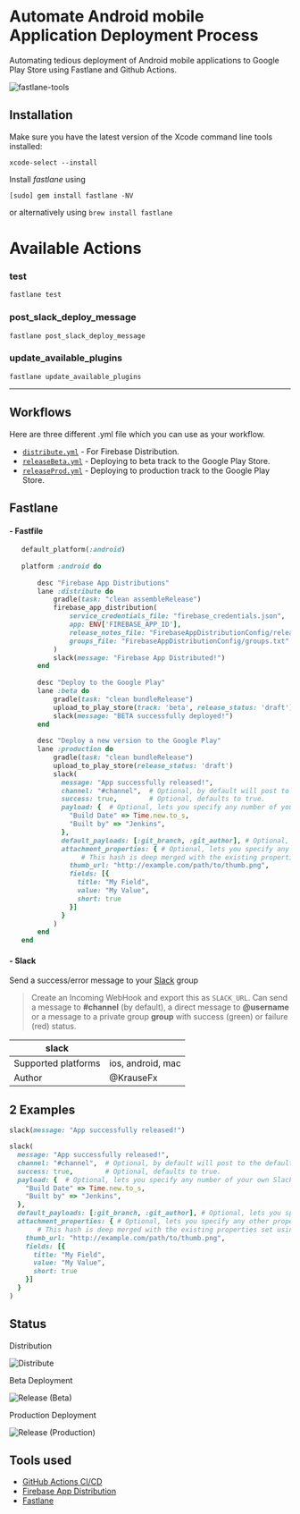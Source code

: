 # Automate Android mobile Application Deployment Process

Automating tedious deployment of Android mobile applications to Google Play Store using Fastlane and Github Actions.

![fastlane-tools](https://github.com/AhmadVakil/AutoDeployAndroidApp/fastlane-tools.png)

## Installation

Make sure you have the latest version of the Xcode command line tools installed:

```
xcode-select --install
```

Install _fastlane_ using
```
[sudo] gem install fastlane -NV
```
or alternatively using `brew install fastlane`

# Available Actions
### test
```
fastlane test
```

### post_slack_deploy_message
```
fastlane post_slack_deploy_message
```

### update_available_plugins
```
fastlane update_available_plugins
```
----

## Workflows

Here are three different .yml file which you can use as your workflow.

- [`distribute.yml`](.github/workflows/distribute.yml) - For Firebase Distribution.
- [`releaseBeta.yml`](.github/workflows/releaseBeta.yml) - Deploying to beta track to the Google Play Store.
- [`releaseProd.yml`](.github/workflows/releaseProd.yml) - Deploying to production track to the Google Play Store.

## Fastlane

#### - Fastfile

```ruby
   default_platform(:android)
   
   platform :android do
   
       desc "Firebase App Distributions"
       lane :distribute do
           gradle(task: "clean assembleRelease")
           firebase_app_distribution(
               service_credentials_file: "firebase_credentials.json",
               app: ENV['FIREBASE_APP_ID'],
               release_notes_file: "FirebaseAppDistributionConfig/release_notes.txt",
               groups_file: "FirebaseAppDistributionConfig/groups.txt"
           )
           slack(message: "Firebase App Distributed!")
       end
   
       desc "Deploy to the Google Play"
       lane :beta do
           gradle(task: "clean bundleRelease")
           upload_to_play_store(track: 'beta', release_status: 'draft')
           slack(message: "BETA successfully deployed!")
       end
   
       desc "Deploy a new version to the Google Play"
       lane :production do
           gradle(task: "clean bundleRelease")
           upload_to_play_store(release_status: 'draft')
           slack(
             message: "App successfully released!",
             channel: "#channel",  # Optional, by default will post to the default channel configured for the POST URL.
             success: true,        # Optional, defaults to true.
             payload: {  # Optional, lets you specify any number of your own Slack attachments.
               "Build Date" => Time.new.to_s,
               "Built by" => "Jenkins",
             },
             default_payloads: [:git_branch, :git_author], # Optional, lets you specify default payloads to include. Pass an empty array to suppress all the default payloads.
             attachment_properties: { # Optional, lets you specify any other properties available for attachments in the slack API (see https://api.slack.com/docs/attachments).
                  # This hash is deep merged with the existing properties set using the other properties above. This allows your own fields properties to be appended to the existing fields that were created using the `payload` property for instance.
               thumb_url: "http://example.com/path/to/thumb.png",
               fields: [{
                 title: "My Field",
                 value: "My Value",
                 short: true
               }]
             }
           )
       end
   end

```
#### - Slack



Send a success/error message to your [Slack](https://slack.com) group




> Create an Incoming WebHook and export this as `SLACK_URL`. Can send a message to **#channel** (by default), a direct message to **@username** or a message to a private group **group** with success (green) or failure (red) status.


slack ||
---|---
Supported platforms | ios, android, mac
Author | @KrauseFx



## 2 Examples

```ruby
slack(message: "App successfully released!")
```

```ruby
slack(
  message: "App successfully released!",
  channel: "#channel",  # Optional, by default will post to the default channel configured for the POST URL.
  success: true,        # Optional, defaults to true.
  payload: {  # Optional, lets you specify any number of your own Slack attachments.
    "Build Date" => Time.new.to_s,
    "Built by" => "Jenkins",
  },
  default_payloads: [:git_branch, :git_author], # Optional, lets you specify default payloads to include. Pass an empty array to suppress all the default payloads.
  attachment_properties: { # Optional, lets you specify any other properties available for attachments in the slack API (see https://api.slack.com/docs/attachments).
       # This hash is deep merged with the existing properties set using the other properties above. This allows your own fields properties to be appended to the existing fields that were created using the `payload` property for instance.
    thumb_url: "http://example.com/path/to/thumb.png",
    fields: [{
      title: "My Field",
      value: "My Value",
      short: true
    }]
  }
)
```


## Status

Distribution

![Distribute](https://github.com/AhmadVakil/AutoDeployAndroidApp/workflows/Distribute/badge.svg)

Beta Deployment
                                                                          
![Release (Beta)](https://github.com/AhmadVakil/AutoDeployAndroidApp/workflows/Release%20(Beta)/badge.svg) 

Production Deployment
                                                                        
![Release (Production)](https://github.com/AhmadVakil/AutoDeployAndroidApp/workflows/Release%20(Production)/badge.svg)


## Tools used

- [GitHub Actions CI/CD](https://github.com/features/actions)
- [Firebase App Distribution](https://firebase.google.com/docs/app-distribution)
- [Fastlane](https://fastlane.tools/)


